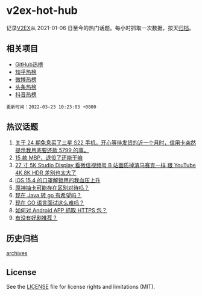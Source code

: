 # v2ex-hot-hub

 记录[V2EX](https://www.v2ex.com/)从 2021-01-06 日至今的热门话题。每小时抓取一次数据，按天[归档](archives)。
 
 ## 相关项目

- [GitHub热榜](https://github.com/lonnyzhang423/github-hot-hub)
- [知乎热榜](https://github.com/lonnyzhang423/zhihu-hot-hub)
- [微博热榜](https://github.com/lonnyzhang423/weibo-hot-hub)
- [头条热榜](https://github.com/lonnyzhang423/toutiao-hot-hub)
- [抖音热榜](https://github.com/lonnyzhang423/douyin-hot-hub)


 `更新时间：2022-03-23 10:23:03 +0800`

## 热议话题

1. [关于 24 期免息买了三星 S22 手机，开心等待发货的近一个月时，信用卡突然提示我月底要还款 5799 的事。](https://www.v2ex.com/t/842080)
1. [15 款 MBP，退役了还能干嘛](https://www.v2ex.com/t/842040)
1. [27 寸 5K Studio Display 看微信视频号 B 站画质掉渣马赛克一样,跟 YouTube 4K 8K HDR 差别也太大了](https://www.v2ex.com/t/842217)
1. [iOS 15.4 的口罩解锁用的我血压上升](https://www.v2ex.com/t/842144)
1. [原神抽卡可能存在区别对待吗？](https://www.v2ex.com/t/842083)
1. [现在 Java 转 go 有希望吗？](https://www.v2ex.com/t/842037)
1. [现在 GO 语言面试这么难吗？](https://www.v2ex.com/t/842175)
1. [如何对 Android APP 抓取 HTTPS 包？](https://www.v2ex.com/t/842130)
1. [有没有好剧推荐？](https://www.v2ex.com/t/842179)

## 历史归档

[archives](archives)

## License

See the [LICENSE](LICENSE) file for license rights and limitations (MIT).
